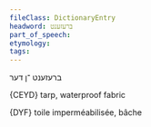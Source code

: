 ```yaml
---
fileClass: DictionaryEntry
headword: ברעזענט
part_of_speech: 
etymology: 
tags: 
---
```

ברעזענט
־ן
דער

{CEYD}
tarp, waterproof fabric

{DYF}
toile imperméabilisée, bâche
